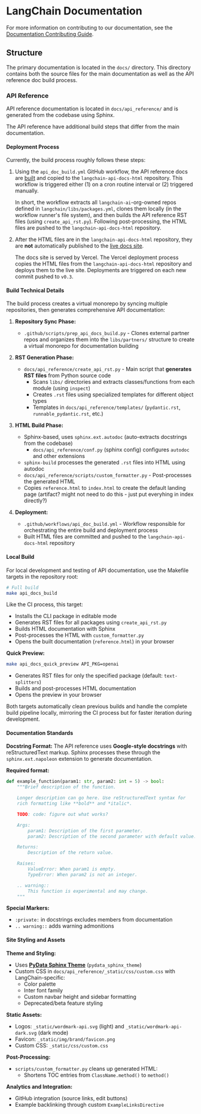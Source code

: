 # LangChain Documentation

For more information on contributing to our documentation, see the [Documentation Contributing Guide](https://python.langchain.com/docs/contributing/how_to/documentation).

## Structure

The primary documentation is located in the `docs/` directory. This directory contains
both the source files for the main documentation as well as the API reference doc
build process.

### API Reference

API reference documentation is located in `docs/api_reference/` and is generated from
the codebase using Sphinx.

The API reference have additional build steps that differ from the main documentation.

#### Deployment Process

Currently, the build process roughly follows these steps:

1. Using the `api_doc_build.yml` GitHub workflow, the API reference docs are
    [built](#build-technical-details) and copied to the `langchain-api-docs-html`
    repository. This workflow is triggered either (1) on a cron routine interval or (2)
    triggered manually.

    In short, the workflow extracts all `langchain-ai`-org-owned repos defined in
    `langchain/libs/packages.yml`, clones them locally (in the workflow runner's file
    system), and then builds the API reference RST files (using `create_api_rst.py`).
    Following post-processing, the HTML files are pushed to the
    `langchain-api-docs-html` repository.
2. After the HTML files are in the `langchain-api-docs-html` repository, they are **not**
    automatically published to the [live docs site](https://python.langchain.com/api_reference/).

    The docs site is served by Vercel. The Vercel deployment process copies the HTML
    files from the `langchain-api-docs-html` repository and deploys them to the live
    site. Deployments are triggered on each new commit pushed to `v0.3`.

#### Build Technical Details

The build process creates a virtual monorepo by syncing multiple repositories, then generates comprehensive API documentation:

1. **Repository Sync Phase:**
   - `.github/scripts/prep_api_docs_build.py` - Clones external partner repos and organizes them into the `libs/partners/` structure to create a virtual monorepo for documentation building

2. **RST Generation Phase:**
   - `docs/api_reference/create_api_rst.py` - Main script that **generates RST files** from Python source code
     - Scans `libs/` directories and extracts classes/functions from each module (using `inspect`)
     - Creates `.rst` files using specialized templates for different object types
     - Templates in `docs/api_reference/templates/` (`pydantic.rst`, `runnable_pydantic.rst`, etc.)

3. **HTML Build Phase:**
   - Sphinx-based, uses `sphinx.ext.autodoc` (auto-extracts docstrings from the codebase)
     - `docs/api_reference/conf.py` (sphinx config) configures `autodoc` and other extensions
   - `sphinx-build` processes the generated `.rst` files into HTML using autodoc
   - `docs/api_reference/scripts/custom_formatter.py` - Post-processes the generated HTML
   - Copies `reference.html` to `index.html` to create the default landing page (artifact? might not need to do this - just put everyhing in index directly?)

4. **Deployment:**
   - `.github/workflows/api_doc_build.yml` - Workflow responsible for orchestrating the entire build and deployment process
   - Built HTML files are committed and pushed to the `langchain-api-docs-html` repository

#### Local Build

For local development and testing of API documentation, use the Makefile targets in the repository root:

```bash
# Full build
make api_docs_build
```

Like the CI process, this target:

- Installs the CLI package in editable mode
- Generates RST files for all packages using `create_api_rst.py`
- Builds HTML documentation with Sphinx
- Post-processes the HTML with `custom_formatter.py`
- Opens the built documentation (`reference.html`) in your browser

**Quick Preview:**

```bash
make api_docs_quick_preview API_PKG=openai
```

- Generates RST files for only the specified package (default: `text-splitters`)
- Builds and post-processes HTML documentation
- Opens the preview in your browser

Both targets automatically clean previous builds and handle the complete build pipeline locally, mirroring the CI process but for faster iteration during development.

#### Documentation Standards

**Docstring Format:**
The API reference uses **Google-style docstrings** with reStructuredText markup. Sphinx processes these through the `sphinx.ext.napoleon` extension to generate documentation.

**Required format:**

```python
def example_function(param1: str, param2: int = 5) -> bool:
    """Brief description of the function.

    Longer description can go here. Use reStructuredText syntax for
    rich formatting like **bold** and *italic*.

    TODO: code: figure out what works?

    Args:
        param1: Description of the first parameter.
        param2: Description of the second parameter with default value.

    Returns:
        Description of the return value.

    Raises:
        ValueError: When param1 is empty.
        TypeError: When param2 is not an integer.

    .. warning::
        This function is experimental and may change.
    """
```

**Special Markers:**

- `:private:` in docstrings excludes members from documentation
- `.. warning::` adds warning admonitions

#### Site Styling and Assets

**Theme and Styling:**

- Uses [**PyData Sphinx Theme**](https://pydata-sphinx-theme.readthedocs.io/en/stable/index.html) (`pydata_sphinx_theme`)
- Custom CSS in `docs/api_reference/_static/css/custom.css` with LangChain-specific:
  - Color palette
  - Inter font family
  - Custom navbar height and sidebar formatting
  - Deprecated/beta feature styling

**Static Assets:**

- Logos: `_static/wordmark-api.svg` (light) and `_static/wordmark-api-dark.svg` (dark mode)
- Favicon: `_static/img/brand/favicon.png`
- Custom CSS: `_static/css/custom.css`

**Post-Processing:**

- `scripts/custom_formatter.py` cleans up generated HTML:
  - Shortens TOC entries from `ClassName.method()` to `method()`

**Analytics and Integration:**

- GitHub integration (source links, edit buttons)
- Example backlinking through custom `ExampleLinksDirective`
